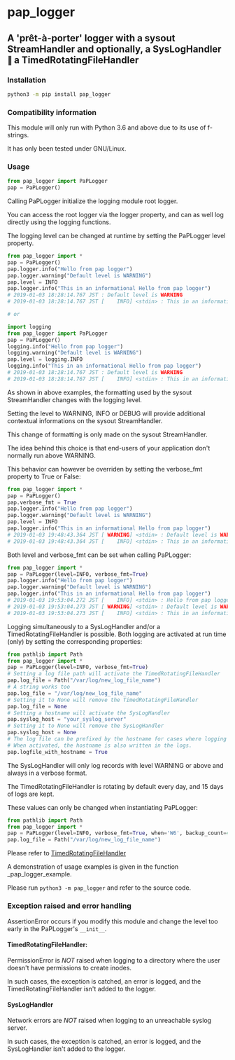 # pap_logger

## A 'prêt-à-porter' logger with a sysout StreamHandler and optionally, a SysLogHandler ∥ a TimedRotatingFileHandler

### Installation
```bash
python3 -m pip install pap_logger
```

### Compatibility information

This module will only run with Python 3.6 and above due to its use of f-strings.

It has only been tested under GNU/Linux.

### Usage
```python
from pap_logger import PaPLogger
pap = PaPLogger()
```

Calling PaPLogger initialize the logging module root logger.

You can access the root logger via the logger property, and can as well log directly using the logging functions.

The logging level can be changed at runtime by setting the PaPLogger level property.

```python
from pap_logger import *
pap = PaPLogger()
pap.logger.info("Hello from pap logger")
pap.logger.warning("Default level is WARNING")
pap.level = INFO
pap.logger.info("This in an informational Hello from pap logger")
# 2019-01-03 18:28:14.767 JST : Default level is WARNING
# 2019-01-03 18:28:14.767 JST [    INFO] <stdin> : This in an informational Hello from pap logger

# or

import logging
from pap_logger import PaPLogger
pap = PaPLogger()
logging.info("Hello from pap logger")
logging.warning("Default level is WARNING")
pap.level = logging.INFO
logging.info("This in an informational Hello from pap logger")
# 2019-01-03 18:28:14.767 JST : Default level is WARNING
# 2019-01-03 18:28:14.767 JST [    INFO] <stdin> : This in an informational Hello from pap logger
```

As shown in above examples, the formatting used by the sysout StreamHandler changes with the logging level.

Setting the level to WARNING, INFO or DEBUG will provide additional contextual informations on the sysout StreamHandler.

This change of formatting is only made on the sysout StreamHandler.

The idea behind this choice is that end-users of your application don't normally run above WARNING.

This behavior can however be overriden by setting the verbose_fmt property to True or False:
```python
from pap_logger import *
pap = PaPLogger()
pap.verbose_fmt = True
pap.logger.info("Hello from pap logger")
pap.logger.warning("Default level is WARNING")
pap.level = INFO
pap.logger.info("This in an informational Hello from pap logger")
# 2019-01-03 19:48:43.364 JST [ WARNING] <stdin> : Default level is WARNING
# 2019-01-03 19:48:43.364 JST [    INFO] <stdin> : This in an informational Hello from pap logger
```

Both level and verbose_fmt can be set when calling PaPLogger:
```python
from pap_logger import *
pap = PaPLogger(level=INFO, verbose_fmt=True)
pap.logger.info("Hello from pap logger")
pap.logger.warning("Default level is WARNING")
pap.logger.info("This in an informational Hello from pap logger")
# 2019-01-03 19:53:04.272 JST [    INFO] <stdin> : Hello from pap logger
# 2019-01-03 19:53:04.273 JST [ WARNING] <stdin> : Default level is WARNING
# 2019-01-03 19:53:04.273 JST [    INFO] <stdin> : This in an informational Hello from pap logger
```

Logging simultaneously to a SysLogHandler and/or a TimedRotatingFileHandler is possible.
Both logging are activated at run time (only) by setting the corresponding properties:

```python
from pathlib import Path
from pap_logger import *
pap = PaPLogger(level=INFO, verbose_fmt=True)
# Setting a log file path will activate the TimedRotatingFileHandler
pap.log_file = Path("/var/log/new_log_file_name")
# A string works too
pap.log_file = "/var/log/new_log_file_name"
# Setting it to None will remove the TimedRotatingFileHandler
pap.log_file = None
# Setting a hostname will activate the SysLogHandler
pap.syslog_host = "your_syslog_server"
# Setting it to None will remove the SysLogHandler
pap.syslog_host = None
# The log file can be prefixed by the hostname for cases where logging source identification is necessary.
# When activated, the hostname is also written in the logs.
pap.logfile_with_hostname = True
```

The SysLogHandler will only log records with level WARNING or above and always in a verbose format.

The TimedRotatingFileHandler is rotating by default every day, and 15 days of logs are kept.

These values can only be changed when instantiating PaPLogger:
```python
from pathlib import Path
from pap_logger import *
pap = PaPLogger(level=INFO, verbose_fmt=True, when='W6', backup_count=4)
pap.log_file = Path("/var/log/new_log_file_name")
```

Please refer to [TimedRotatingFileHandler](https://docs.python.org/3/library/logging.handlers.html#logging.handlers.TimedRotatingFileHandler)

A demonstration of usage examples is given in the function _pap_logger_example.

Please run `python3 -m pap_logger` and refer to the source code.

### Exception raised and error handling

AssertionError occurs if you modify this module and change the level too early in the PaPLogger's `__init__`.

#### TimedRotatingFileHandler:
PermissionError is _NOT_ raised when logging to a directory where the user doesn't have permissions to create inodes.

In such cases, the exception is catched, an error is logged, and the TimedRotatingFileHandler isn't added to the logger.

#### SysLogHandler
Network errors are _NOT_ raised  when logging to an unreachable syslog server.

In such cases, the exception is catched, an error is logged, and the SysLogHandler isn't added to the logger.
